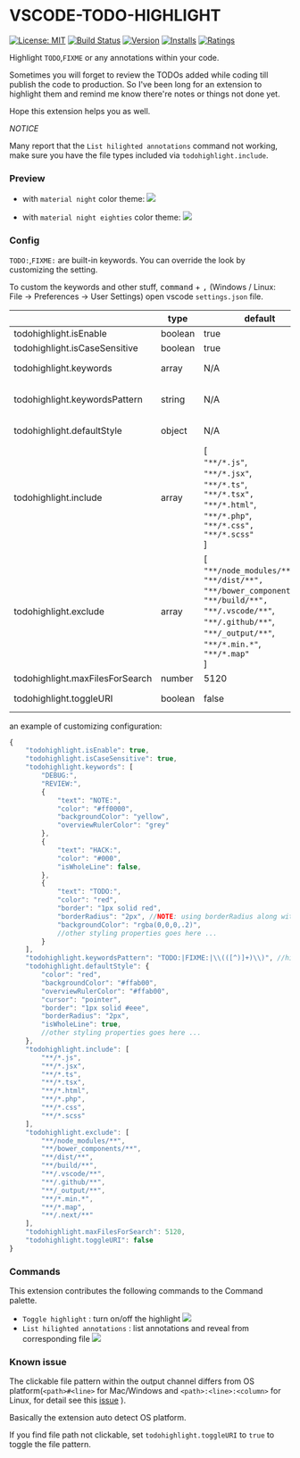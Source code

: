 VSCODE-TODO-HIGHLIGHT
===

[![License: MIT](https://img.shields.io/badge/License-MIT-brightgreen.svg)](https://opensource.org/licenses/MIT) [![Build Status](https://travis-ci.org/wayou/vscode-todo-highlight.svg?branch=master)](https://travis-ci.org/wayou/vscode-todo-highlight) [![Version](https://vsmarketplacebadge.apphb.com/version-short/wayou.vscode-todo-highlight.svg)](https://marketplace.visualstudio.com/items?itemName=wayou.vscode-todo-highlight) [![Installs](https://vsmarketplacebadge.apphb.com/installs-short/wayou.vscode-todo-highlight.svg)](https://marketplace.visualstudio.com/items?itemName=wayou.vscode-todo-highlight) [![Ratings](https://vsmarketplacebadge.apphb.com/rating-short/wayou.vscode-todo-highlight.svg)](https://marketplace.visualstudio.com/items?itemName=wayou.vscode-todo-highlight)

Highlight `TODO`,`FIXME` or any annotations within your code.

Sometimes you will forget to review the TODOs added while coding till publish the code to production.
So I've been long for an extension to highlight them and remind me know there're notes or things not done yet.

Hope this extension helps you as well.

*NOTICE*

Many report that the `List hilighted annotations` command not working, make sure you have the file types included via `todohighlight.include`.


### Preview

- with `material night` color theme:
![](https://github.com/wayou/vscode-todo-highlight/raw/master/assets/material-night.png)

- with `material night eighties` color theme:
![](https://github.com/wayou/vscode-todo-highlight/raw/master/assets/material-night-eighties.png)

### Config

`TODO:`,`FIXME:` are built-in keywords. You can override the look by customizing the setting.

To custom the keywords and other stuff, <kbd>command</kbd> + <kbd>,</kbd> (Windows / Linux: File -> Preferences -> User Settings) open vscode `settings.json` file.

| | type | default | description |
|---|---|---|---|
| todohighlight.isEnable | boolean | true | Toggle the highlight, default is true. |
| todohighlight.isCaseSensitive  | boolean | true | Whether the keywords are case sensitive or not. |
| todohighlight.keywords | array | N/A | An array of keywords that will be hilighted. You can also specify the style for each keywords here. See example below for more infomation. |
| todohighlight.keywordsPattern  | string | N/A | Specify keywords via RegExp instead of `todohighlight.keywords` one by one. NOTE that if this presents, `todohighlight.keywords` will be ignored. And REMEMBER to escapse the back slash if there's any in your regexp (using \\ instead of signle back slash). |
| todohighlight.defaultStyle | object | N/A | Specify the default style for custom keywords, if not specified, build in default style will be applied. [See all available properties on VSCode doc DecorationRenderOptions section](https://code.visualstudio.com/docs/extensionAPI/vscode-api) |
| todohighlight.include | array | [<br>`"**/*.js"`,<br>`"**/*.jsx"`,<br>`"**/*.ts"`,<br>`"**/*.tsx",`<br>`"**/*.html"`,<br>`"**/*.php"`,<br>`"**/*.css",`<br>`"**/*.scss"`<br>] | Glob patterns that defines the files to search for. Only include files you need, DO NOT USE `{**/*.*}` for both permormance and avoiding binary files reason. <br> For backwards compatability, a string combine all the patterns is also valid `"{**/*.js,**/*.jsx,**/*.ts,**/*.tsx,**/*.html,**/*.php,**/*.css,**/*.scss}"` |
| todohighlight.exclude | array | [<br>`"**/node_modules/**"`,<br>`"**/dist/**",`<br>`"**/bower_components/**"`,<br>`"**/build/**",`<br>`"**/.vscode/**"`,<br>`"**/.github/**"`,<br>`"**/_output/**"`,<br>`"**/*.min.*"`,<br>`"**/*.map"`<br>] | Glob pattern that defines files and folders to exclude while listing annotations. <br> For backwards compatability, a string combine all the patterns is also valid `"{**/node_modules/**,**/bower_components/**,**/dist/**,**/build/**,**/.vscode/**,**/_output/**,**/*.min.*,**/*.map}"` |
| todohighlight.maxFilesForSearch | number | 5120 | Max files for searching, mostly you don't need to configure this. |
| todohighlight.toggleURI | boolean | false | If the file path within the output channel not clickable, set this to true to toggle the path patten between `<path>#<line>` and `<path>:<line>:<column>`. |


an example of customizing configuration:

```js
{
    "todohighlight.isEnable": true,
    "todohighlight.isCaseSensitive": true,
    "todohighlight.keywords": [
        "DEBUG:",
        "REVIEW:",
        {
            "text": "NOTE:",
            "color": "#ff0000",
            "backgroundColor": "yellow",
            "overviewRulerColor": "grey"
        },
        {
            "text": "HACK:",
            "color": "#000",
            "isWholeLine": false,
        },
        {
            "text": "TODO:",
            "color": "red",
            "border": "1px solid red",
            "borderRadius": "2px", //NOTE: using borderRadius along with `border` or you will see nothing change
            "backgroundColor": "rgba(0,0,0,.2)",
            //other styling properties goes here ... 
        }
    ],
    "todohighlight.keywordsPattern": "TODO:|FIXME:|\\(([^)]+)\\)", //highlight `TODO:`,`FIXME:` or content between parentheses
    "todohighlight.defaultStyle": {
        "color": "red",
        "backgroundColor": "#ffab00",
        "overviewRulerColor": "#ffab00",
        "cursor": "pointer",
        "border": "1px solid #eee",
        "borderRadius": "2px",
        "isWholeLine": true,
        //other styling properties goes here ... 
    },
    "todohighlight.include": [
        "**/*.js",
        "**/*.jsx",
        "**/*.ts",
        "**/*.tsx",
        "**/*.html",
        "**/*.php",
        "**/*.css",
        "**/*.scss"
    ],
    "todohighlight.exclude": [
        "**/node_modules/**",
        "**/bower_components/**",
        "**/dist/**",
        "**/build/**",
        "**/.vscode/**",
        "**/.github/**",
        "**/_output/**",
        "**/*.min.*",
        "**/*.map",
        "**/.next/**"
    ],
    "todohighlight.maxFilesForSearch": 5120,
    "todohighlight.toggleURI": false
}
```

### Commands

This extension contributes the following commands to the Command palette.

- `Toggle highlight` : turn on/off the highlight
![](https://github.com/wayou/vscode-todo-highlight/raw/master/assets/toggle-highlight.gif)
- `List hilighted annotations` : list annotations and reveal from corresponding file
![](https://github.com/wayou/vscode-todo-highlight/raw/master/assets/list-annotations.gif)


### Known issue

 The clickable file pattern within the output channel differs from OS platform(`<path>#<line>` for Mac/Windows and `<path>:<line>:<column>` for Linux, for detail see this [issue](https://github.com/Microsoft/vscode/issues/586) ). 

 Basically the extension auto detect OS platform.

 If you find file path not clickable, set `todohighlight.toggleURI` to `true` to toggle the file pattern.
  
